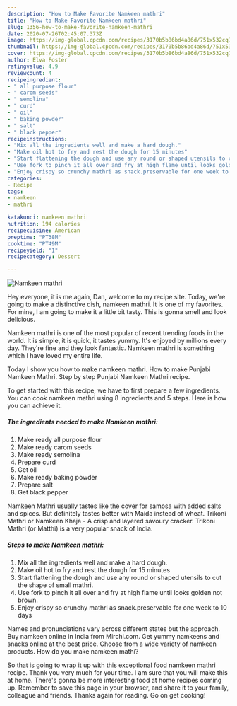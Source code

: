 ```yaml
---
description: "How to Make Favorite Namkeen mathri"
title: "How to Make Favorite Namkeen mathri"
slug: 1356-how-to-make-favorite-namkeen-mathri
date: 2020-07-26T02:45:07.373Z
image: https://img-global.cpcdn.com/recipes/3170b5b86bd4a86d/751x532cq70/namkeen-mathri-recipe-main-photo.jpg
thumbnail: https://img-global.cpcdn.com/recipes/3170b5b86bd4a86d/751x532cq70/namkeen-mathri-recipe-main-photo.jpg
cover: https://img-global.cpcdn.com/recipes/3170b5b86bd4a86d/751x532cq70/namkeen-mathri-recipe-main-photo.jpg
author: Elva Foster
ratingvalue: 4.9
reviewcount: 4
recipeingredient:
- " all purpose flour"
- " carom seeds"
- " semolina"
- " curd"
- " oil"
- " baking powder"
- " salt"
- " black pepper"
recipeinstructions:
- "Mix all the ingredients well and make a hard dough."
- "Make oil hot to fry and rest the dough for 15 minutes"
- "Start flattening the dough and use any round or shaped utensils to cut the shape of small mathri."
- "Use fork to pinch it all over and fry at high flame until looks golden not brown."
- "Enjoy crispy so crunchy mathri as snack.preservable for one week to 10 days"
categories:
- Recipe
tags:
- namkeen
- mathri

katakunci: namkeen mathri 
nutrition: 194 calories
recipecuisine: American
preptime: "PT38M"
cooktime: "PT49M"
recipeyield: "1"
recipecategory: Dessert

---
```



![Namkeen mathri](https://img-global.cpcdn.com/recipes/3170b5b86bd4a86d/751x532cq70/namkeen-mathri-recipe-main-photo.jpg)

Hey everyone, it is me again, Dan, welcome to my recipe site. Today, we're going to make a distinctive dish, namkeen mathri. It is one of my favorites. For mine, I am going to make it a little bit tasty. This is gonna smell and look delicious.

Namkeen mathri is one of the most popular of recent trending foods in the world. It is simple, it is quick, it tastes yummy. It's enjoyed by millions every day. They're fine and they look fantastic. Namkeen mathri is something which I have loved my entire life.

Today I show you how to make namkeen mathri. How to make Punjabi Namkeen Mathri. Step by step Punjabi Namkeen Mathri recipe.


To get started with this recipe, we have to first prepare a few ingredients. You can cook namkeen mathri using 8 ingredients and 5 steps. Here is how you can achieve it.

<!--inarticleads1-->

##### The ingredients needed to make Namkeen mathri:

1. Make ready  all purpose flour
1. Make ready  carom seeds
1. Make ready  semolina
1. Prepare  curd
1. Get  oil
1. Make ready  baking powder
1. Prepare  salt
1. Get  black pepper


Namkeen Mathri usually tastes like the cover for samosa with added salts and spices. But definitely tastes better with Maida instead of wheat. Trikoni Mathri or Namkeen Khaja - A crisp and layered savoury cracker. Trikoni Mathri (or Matthi) is a very popular snack of India. 

<!--inarticleads2-->

##### Steps to make Namkeen mathri:

1. Mix all the ingredients well and make a hard dough.
1. Make oil hot to fry and rest the dough for 15 minutes
1. Start flattening the dough and use any round or shaped utensils to cut the shape of small mathri.
1. Use fork to pinch it all over and fry at high flame until looks golden not brown.
1. Enjoy crispy so crunchy mathri as snack.preservable for one week to 10 days


Names and pronunciations vary across different states but the approach. Buy namkeen online in India from Mirchi.com. Get yummy namkeens and snacks online at the best price. Choose from a wide variety of namkeen products. How do you make namkeen mathi? 

So that is going to wrap it up with this exceptional food namkeen mathri recipe. Thank you very much for your time. I am sure that you will make this at home. There's gonna be more interesting food at home recipes coming up. Remember to save this page in your browser, and share it to your family, colleague and friends. Thanks again for reading. Go on get cooking!
